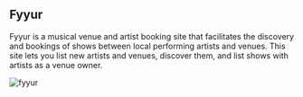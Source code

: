Fyyur
-----


Fyyur is a musical venue and artist booking site that facilitates the discovery and bookings of shows between local performing artists and venues. This site lets you list new artists and venues, discover them, and list shows with artists as a venue owner.

![fyyur](https://user-images.githubusercontent.com/47798816/125001570-40dc0300-e053-11eb-86e5-f3284e385176.png)


